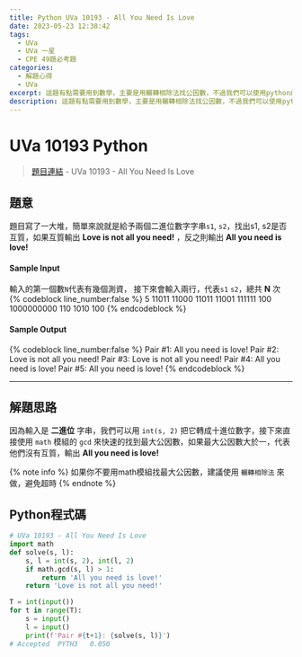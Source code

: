 ```yaml
---
title: Python UVa 10193 - All You Need Is Love
date: 2023-05-23 12:38:42
tags:
  - UVa
  - UVa 一星
  - CPE 49題必考題
categories:
  - 解題心得
  - UVa
excerpt: 這題有點需要用到數學，主要是用輾轉相除法找公因數，不過我們可以使用python內建的math模組的gcd來解 :) Python UVa 10193 - All You Need Is Love 解題心得
description: 這題有點需要用到數學，主要是用輾轉相除法找公因數，不過我們可以使用python內建的math模組的gcd來解 :) Python UVa 10193 - All You Need Is Love 解題心得
---
```

# UVa 10193 Python

>[題目連結](https://onlinejudge.org/index.php?option=com_onlinejudge&Itemid=8&category=24&page=show_problem&problem=1134) - UVa 10193 - All You Need Is Love


## 題意
題目寫了一大堆，簡單來說就是給予兩個二進位數字字串`s1`, `s2`，找出s1, s2是否互質，如果互質輸出 **Love is not all you need!** ，反之則輸出 **All you need is love!**

#### Sample Input 
輸入的第一個數`N`代表有幾個測資，
接下來會輸入兩行，代表`s1` `s2`，總共 **N** 次
{% codeblock line_number:false %}
5
11011
11000
11011
11001
111111
100
1000000000
110
1010
100
{% endcodeblock %}

#### Sample Output 
{% codeblock line_number:false %}
Pair #1: All you need is love!
Pair #2: Love is not all you need!
Pair #3: Love is not all you need!
Pair #4: All you need is love!
Pair #5: All you need is love!
{% endcodeblock %}

---

## 解題思路
因為輸入是 **二進位** 字串，我們可以用 `int(s, 2)` 把它轉成十進位數字，接下來直接使用 `math` 模組的 `gcd` 來快速的找到最大公因數，如果最大公因數大於一，代表他們沒有互質，輸出 **All you need is love!**

{% note info %}
如果你不要用math模組找最大公因數，建議使用 `輾轉相除法` 來做，避免超時
{% endnote %}

## Python程式碼
```python
# UVa 10193 - All You Need Is Love
import math
def solve(s, l):
    s, l = int(s, 2), int(l, 2)
    if math.gcd(s, l) > 1:
        return 'All you need is love!'
    return 'Love is not all you need!'

T = int(input())
for t in range(T):
    s = input()
    l = input()
    print(f'Pair #{t+1}: {solve(s, l)}')
# Accepted	PYTH3	0.050
```